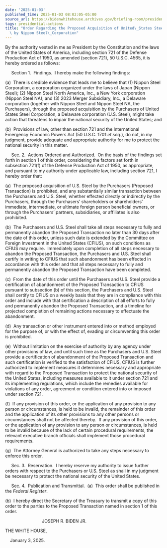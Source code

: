 ```yaml
---
date: '2025-01-03'
published_time: 2025-01-03 08:02:05-05:00
source_url: https://bidenwhitehouse.archives.gov/briefing-room/presidential-actions/2025/01/03/order-regarding-the-proposed-acquisition-of-united-states-steel-corporation-by-nippon-steel-corporation/
tags: presidential-actions
title: "Order Regarding the Proposed Acquisition of United\_States Steel Corporation\
  \ by Nippon Steel\_Corporation"
---
```

 
By the authority vested in me as President by the Constitution and the
laws of the United States of America, including section 721 of the
Defense Production Act of 1950, as amended (section 721), 50 U.S.C.
4565, it is hereby ordered as follows:

     Section 1.  Findings.  I hereby make the following findings:

(a)  There is credible evidence that leads me to believe that (1) Nippon
Steel Corporation, a corporation organized under the laws of Japan
(Nippon Steel); (2) Nippon Steel North America, Inc., a New York
corporation (Nippon Steel NA); and (3) 2023 Merger Subsidiary, Inc., a
Delaware corporation (together with Nippon Steel and Nippon Steel NA,
the Purchasers), through the proposed acquisition by the Purchasers of
United States Steel Corporation, a Delaware corporation (U.S. Steel),
might take action that threatens to impair the national security of the
United States; and

\(b\)  Provisions of law, other than section 721 and the International
Emergency Economic Powers Act (50 U.S.C. 1701 *et seq*.), do not, in my
judgment, provide adequate and appropriate authority for me to protect
the national security in this matter.

     Sec. 2.  Actions Ordered and Authorized.  On the basis of the
findings set forth in section 1 of this order, considering the factors
set forth in subsection 721(f) of the Defense Production Act of 1950, as
appropriate, and pursuant to my authority under applicable law,
including section 721, I hereby order that:

\(a\)  The proposed acquisition of U.S. Steel by the Purchasers
(Proposed Transaction) is prohibited, and any substantially similar
transaction between the Purchasers and U.S. Steel, whether effected
directly or indirectly by the Purchasers, through the Purchasers’
shareholders or shareholders’ immediate, intermediate, or ultimate
foreign person beneficial owners, or through the Purchasers’ partners,
subsidiaries, or affiliates is also prohibited.

\(b\)  The Purchasers and U.S. Steel shall take all steps necessary to
fully and permanently abandon the Proposed Transaction no later than 30
days after the date of this order, unless such date is extended by the
Committee on Foreign Investment in the United States (CFIUS), on such
conditions as CFIUS may require.  Immediately upon completion of all
steps necessary to abandon the Proposed Transaction, the Purchasers and
U.S. Steel shall certify in writing to CFIUS that such abandonment has
been effected in accordance with this order and that all steps necessary
to fully and permanently abandon the Proposed Transaction have been
completed.

\(c\)  From the date of this order until the Purchasers and U.S. Steel
provide a certification of abandonment of the Proposed Transaction to
CFIUS pursuant to subsection (b) of this section, the Purchasers and
U.S. Steel shall certify to CFIUS on a weekly basis that they are in
compliance with this order and include with that certification a
description of all efforts to fully and permanently abandon the Proposed
Transaction, and a timeline for projected completion of remaining
actions necessary to effectuate the abandonment.

\(d\)  Any transaction or other instrument entered into or method
employed for the purpose of, or with the effect of, evading or
circumventing this order is prohibited.

\(e\)  Without limitation on the exercise of authority by any agency
under other provisions of law, and until such time as the Purchasers and
U.S. Steel provide a certification of abandonment of the Proposed
Transaction and such certification is verified to the satisfaction of
CFIUS, CFIUS is further authorized to implement measures it determines
necessary and appropriate with regard to the Proposed Transaction to
protect the national security of the United States, including measures
available to it under section 721 and its implementing regulations,
which include the remedies available for violations of any order,
agreement or condition entered into or imposed under section 721.

\(f\)  If any provision of this order, or the application of any
provision to any person or circumstances, is held to be invalid, the
remainder of this order and the application of its other provisions to
any other persons or circumstances shall not be affected thereby.  If
any provision of this order, or the application of any provision to any
person or circumstances, is held to be invalid because of the lack of
certain procedural requirements, the relevant executive branch officials
shall implement those procedural requirements.

\(g\)  The Attorney General is authorized to take any steps necessary to
enforce this order.

     Sec. 3.  Reservation.  I hereby reserve my authority to issue
further orders with respect to the Purchasers or U.S. Steel as shall in
my judgment be necessary to protect the national security of the United
States.

     Sec. 4.  Publication and Transmittal.  (a)  This order shall be
published in the *Federal Register*.

\(b\)  I hereby direct the Secretary of the Treasury to transmit a copy
of this order to the parties to the Proposed Transaction named in
section 1 of this order.

                              JOSEPH R. BIDEN JR.

THE WHITE HOUSE,

    January 3, 2025.
